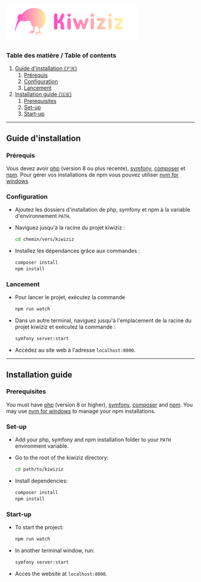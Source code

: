 # ![Kiwiziz](public/src/logo.png)

### Table des matière / Table of contents
1. [Guide d'installation (&#x1F1EB;&#x1F1F7;)](#guide-dinstallation)
    1. [Prérequis](#prérequis)
    2. [Configuration](#configuration)
    3. [Lancement](#lancement)
2. [Installation guide (&#x1F1EC;&#x1F1E7;)](#installation-guide)
    1. [Prerequisites](#prerequisites)
    2. [Set-up](#set-up)
    3. [Start-up](#start-up)

---

## Guide d'installation

### Prérequis

Vous devez avoir [php](https://www.php.net/downloads) (version 8 ou plus récente), [symfony](https://symfony.com/download), [composer](https://getcomposer.org/download/) et [npm](https://www.npmjs.com/). Pour gérer vos installations de npm vous pouvez utiliser [nvm for windows](https://github.com/coreybutler/nvm-windows)

### Configuration

* Ajoutez les dossiers d'installation de php, symfony et npm à la variable d'environnement `PATH`.

* Naviguez jusqu'à la racine du projet kiwiziz :
    ```sh
    cd chemin/vers/kiwiziz
    ```

* Installez les dépendances grâce aux commandes :
    ```sh
    composer install
    npm install
    ```
    
### Lancement

* Pour lancer le projet, exécutez la commande
    ```sh
    npm run watch
    ```
* Dans un autre terminal, naviguez jusqu'à l'emplacement de la racine du projet kiwiziz et exécutez la commande :
    ```sh
    symfony server:start
    ```

* Accédez au site web à l'adresse `localhost:8000`.

---

## Installation guide

### Prerequisites

You must have [php](https://www.php.net/downloads) (version 8 or higher), [symfony](https://symfony.com/download), [composer](https://getcomposer.org/download/) and [npm](https://www.npmjs.com/). You may use [nvm for windows](https://github.com/coreybutler/nvm-windows) to manage your npm installations.

### Set-up

* Add your php, symfony and npm installation folder to your `PATH` environment variable.

* Go to the root of the kiwiziz directory:
    ```sh
    cd path/to/kiwiziz
    ```

* Install dependencies:
    ```sh
    composer install
    npm install
    ```

### Start-up

* To start the project:
    ```sh
    npm run watch
    ```
    
* In another terminal window, run:
    ```sh
    symfony server:start
    ```
    
* Acces the website at `localhost:8000`.
